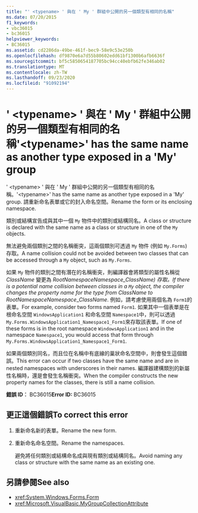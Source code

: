 ```yaml
---
title: "' <typename> ' 與在 ' My ' 群組中公開的另一個類型有相同的名稱"
ms.date: 07/20/2015
f1_keywords:
- vbc36015
- bc36015
helpviewer_keywords:
- BC36015
ms.assetid: cd2286da-49be-461f-bec9-58e9c53e250b
ms.openlocfilehash: df9870e6a7d55b80602edd61bf1300b6afb6636f
ms.sourcegitcommit: bf5c5850654187705bc94cc40ebfb62fe346ab02
ms.translationtype: MT
ms.contentlocale: zh-TW
ms.lasthandoff: 09/23/2020
ms.locfileid: "91092194"
---
```

# <a name="typename-has-the-same-name-as-another-type-exposed-in-a-my-group"></a><span data-ttu-id="528d6-102">' \<typename> ' 與在 ' My ' 群組中公開的另一個類型有相同的名稱</span><span class="sxs-lookup"><span data-stu-id="528d6-102">'\<typename>' has the same name as another type exposed in a 'My' group</span></span>

<span data-ttu-id="528d6-103">' \<typename> ' 與在 ' My ' 群組中公開的另一個類型有相同的名稱。</span><span class="sxs-lookup"><span data-stu-id="528d6-103">'\<typename>' has the same name as another type exposed in a 'My' group.</span></span> <span data-ttu-id="528d6-104">請重新命名表單或它的封入命名空間。</span><span class="sxs-lookup"><span data-stu-id="528d6-104">Rename the form or its enclosing namespace.</span></span>  
  
 <span data-ttu-id="528d6-105">類別或結構宣告成與其中一個 `My` 物件中的類別或結構同名。</span><span class="sxs-lookup"><span data-stu-id="528d6-105">A class or structure is declared with the same name as a class or structure in one of the `My` objects.</span></span>  
  
 <span data-ttu-id="528d6-106">無法避免兩個類別之間的名稱衝突，這兩個類別可透過 `My` 物件 (例如 `My.Forms`) 存取。</span><span class="sxs-lookup"><span data-stu-id="528d6-106">A name collision could not be avoided between two classes that can be accessed through a `My` object, such as `My.Forms`.</span></span>  
  
 <span data-ttu-id="528d6-107">如果 `My` 物件的類別之間有潛在的名稱衝突，則編譯器會將類型的屬性名稱從 *ClassName* 變更為 *RootNamespace*_*Namespace*\_*ClassName*) 存取。</span><span class="sxs-lookup"><span data-stu-id="528d6-107">If there is a potential name collision between classes in a `My` object, the compiler changes the property name for the type from *ClassName* to *RootNamespace*_*Namespace*\_*ClassName*.</span></span> <span data-ttu-id="528d6-108">例如，請考慮使用兩個名為 `Form1`的表單。</span><span class="sxs-lookup"><span data-stu-id="528d6-108">For example, consider two forms named `Form1`.</span></span> <span data-ttu-id="528d6-109">如果其中一個表單是在根命名空間 `WindowsApplication1` 和命名空間 `Namespace1`中，則可以透過 `My.Forms.WindowsApplication1_Namespace1_Form1`來存取該表單。</span><span class="sxs-lookup"><span data-stu-id="528d6-109">If one of these forms is in the root namespace `WindowsApplication1` and in the namespace `Namespace1`, you would access that form through `My.Forms.WindowsApplication1_Namespace1_Form1`.</span></span>  
  
 <span data-ttu-id="528d6-110">如果兩個類別同名，而且位在名稱中有底線的巢狀命名空間中，則會發生這個錯誤。</span><span class="sxs-lookup"><span data-stu-id="528d6-110">This error can occur if two classes have the same name and are in nested namespaces with underscores in their names.</span></span> <span data-ttu-id="528d6-111">編譯器建構類別的新屬性名稱時，還是會發生名稱衝突。</span><span class="sxs-lookup"><span data-stu-id="528d6-111">When the compiler constructs the new property names for the classes, there is still a name collision.</span></span>  
  
 <span data-ttu-id="528d6-112">**錯誤 ID︰** BC36015</span><span class="sxs-lookup"><span data-stu-id="528d6-112">**Error ID:** BC36015</span></span>  
  
## <a name="to-correct-this-error"></a><span data-ttu-id="528d6-113">更正這個錯誤</span><span class="sxs-lookup"><span data-stu-id="528d6-113">To correct this error</span></span>  
  
1. <span data-ttu-id="528d6-114">重新命名新的表單。</span><span class="sxs-lookup"><span data-stu-id="528d6-114">Rename the new form.</span></span>  
  
2. <span data-ttu-id="528d6-115">重新命名命名空間。</span><span class="sxs-lookup"><span data-stu-id="528d6-115">Rename the namespaces.</span></span>  
  
     <span data-ttu-id="528d6-116">避免將任何類別或結構命名成與現有類別或結構同名。</span><span class="sxs-lookup"><span data-stu-id="528d6-116">Avoid naming any class or structure with the same name as an existing one.</span></span>  
  
## <a name="see-also"></a><span data-ttu-id="528d6-117">另請參閱</span><span class="sxs-lookup"><span data-stu-id="528d6-117">See also</span></span>

- <xref:System.Windows.Forms.Form>
- <xref:Microsoft.VisualBasic.MyGroupCollectionAttribute>

